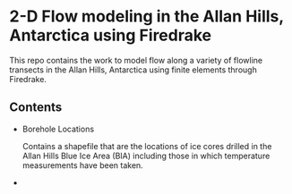 # 2-D Flow modeling in the Allan Hills, Antarctica using Firedrake

This repo contains the work to model flow along a variety of flowline transects in the Allan Hills, Antarctica using finite elements through Firedrake.

## Contents

- Borehole Locations
  
    Contains a shapefile that are the locations of ice cores drilled in the Allan Hills Blue Ice Area (BIA) including those in which temperature measurements have been taken.

- 
